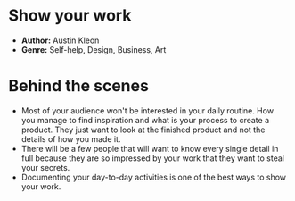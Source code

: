 # Show your work
- **Author:** Austin Kleon
- **Genre:** Self-help, Design, Business, Art

# Behind the scenes
- Most of your audience won't be interested in your daily routine. How you manage to find inspiration and what is your process to create a product. They just want to look at the finished product and not the details of how you made it.
- There will be a few people that will want to know every single detail in full because they are so impressed by your work that they want to steal your secrets.
- Documenting your day-to-day activities is one of the best ways to show your work. 